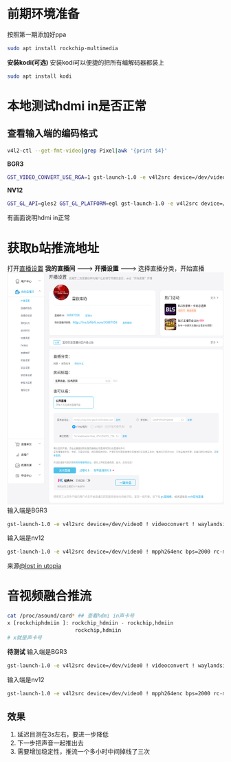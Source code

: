 # 前期环境准备
按照第一期添加好ppa
```bash
sudo apt install rockchip-multimedia 
```
**安装kodi(可选)**
安装kodi可以便捷的把所有编解码器都装上
```bash
sudo apt install kodi
```

# 本地测试hdmi in是否正常
## 查看输入端的编码格式
```bash
v4l2-ctl --get-fmt-video|grep Pixel|awk '{print $4}'
```
**BGR3**
```bash
GST_VIDEO_CONVERT_USE_RGA=1 gst-launch-1.0 -e v4l2src device=/dev/video0 ! videoconvert ! waylandsink
```
**NV12**
```bash
GST_GL_API=gles2 GST_GL_PLATFORM=egl gst-launch-1.0 -e v4l2src device=/dev/video0 ! glimagesink
```
有画面说明hdmi in正常

# 获取b站推流地址
打开[直播设置](https://link.bilibili.com/p/center/index#/user-center/my-info/operation)
**我的直播间** ---> **开播设置** ---> 选择直播分类，开始直播
![直播间设置](/assets/tuiliu.png)
输入端是BGR3
```bash
gst-launch-1.0 -e v4l2src device=/dev/video0 ! videoconvert ! waylandsink ! mpph264enc bps=2000 rc-mode=cbr ! h264parse ! flvmux ! rtmpsink sync=true async=true location="服务器地址串流密钥"
```
输入端是nv12
```bash
gst-launch-1.0 -e v4l2src device=/dev/video0 ! mpph264enc bps=2000 rc-mode=cbr ! h264parse ! flvmux ! rtmpsink sync=true async=true location="服务器地址串流密钥"
```
来源[@lost in utopia](https://github.com/amazingfate)
# 音视频融合推流
```bash
cat /proc/asound/card* ## 查看hdmi in声卡号
x [rockchiphdmiin ]: rockchip_hdmiin - rockchip,hdmiin
                      rockchip,hdmiin
# x就是声卡号
```
**待测试**
输入端是BGR3
```bash
gst-launch-1.0 -e v4l2src device=/dev/video0 ! videoconvert ! waylandsink ! mpph264enc bps=2000 rc-mode=cbr ! h264parse ! flvmux ! rtmpsink sync=true async=true location="服务器地址串流密钥" alsasrc device=hw:CARD=rockchiphdmiin ! opusenc ! mux. t. ! queue leaky=1 ! autovideosink sync=false
```
输入端是nv12
```bash
gst-launch-1.0 -e v4l2src device=/dev/video0 ! mpph264enc bps=2000 rc-mode=cbr ! h264parse ! flvmux ! rtmpsink sync=true async=true location="服务器地址串流密钥" alsasrc device=hw:CARD=rockchiphdmiin ! opusenc ! mux. t. ! queue leaky=1 ! autovideosink sync=false
```
## 效果
1. 延迟目测在3s左右，要进一步降低
2. 下一步把声音一起推出去
3. 需要增加稳定性，推流一个多小时中间掉线了三次